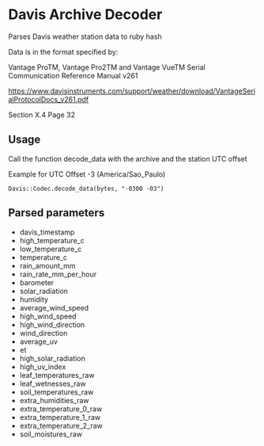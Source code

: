 # Davis Archive Decoder
Parses Davis weather station data to ruby hash

Data is in the format specified by:

Vantage ProTM, Vantage Pro2TM and Vantage VueTM Serial Communication Reference Manual v261

https://www.davisinstruments.com/support/weather/download/VantageSerialProtocolDocs_v261.pdf

Section X.4 Page 32 

## Usage
Call the function decode_data with the archive and the station UTC offset 

Example for UTC Offset -3 (America/Sao_Paulo)

```
Davis::Codec.decode_data(bytes, "-0300 -03")
```

## Parsed parameters

- davis_timestamp
- high_temperature_c
- low_temperature_c
- temperature_c
- rain_amount_mm
- rain_rate_mm_per_hour
- barometer
- solar_radiation
- humidity
- average_wind_speed
- high_wind_speed
- high_wind_direction
- wind_direction
- average_uv
- et
- high_solar_radiation
- high_uv_index
- leaf_temperatures_raw
- leaf_wetnesses_raw
- soil_temperatures_raw
- extra_humidities_raw
- extra_temperature_0_raw
- extra_temperature_1_raw
- extra_temperature_2_raw
- soil_moistures_raw

